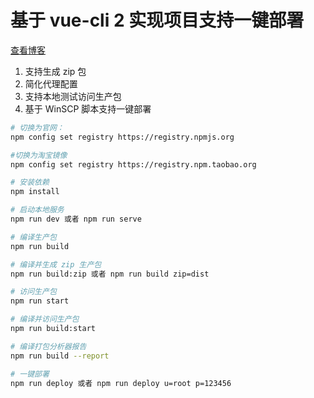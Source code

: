 # 基于 vue-cli 2 实现项目支持一键部署

 [查看博客](https://blog.csdn.net/xlz26296/article/details/83505678)

 1. 支持生成 zip 包
 2. 简化代理配置
 3. 支持本地测试访问生产包
 4. 基于 WinSCP 脚本支持一键部署

``` bash
# 切换为官网：
npm config set registry https://registry.npmjs.org

#切换为淘宝镜像
npm config set registry https://registry.npm.taobao.org

# 安装依赖
npm install

# 启动本地服务
npm run dev 或者 npm run serve

# 编译生产包
npm run build

# 编译并生成 zip 生产包
npm run build:zip 或者 npm run build zip=dist

# 访问生产包
npm run start

# 编译并访问生产包
npm run build:start

# 编译打包分析器报告
npm run build --report

# 一键部署
npm run deploy 或者 npm run deploy u=root p=123456
```
